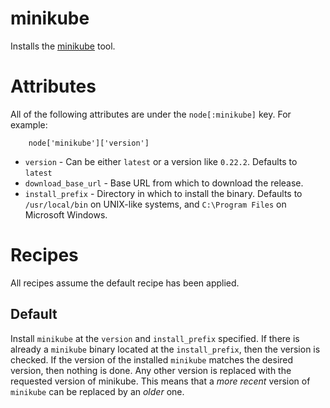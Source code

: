 # minikube

Installs the [minikube](https://github.com/kubernetes/minikube/) tool.

# Attributes

All of the following attributes are under the `node[:minikube]` key. For example:

        node['minikube']['version']

* `version` - Can be either `latest` or a version like `0.22.2`. Defaults to `latest`
* `download_base_url` - Base URL from which to download the release.
* `install_prefix` - Directory in which to install the binary. Defaults to `/usr/local/bin` on UNIX-like systems, and `C:\Program Files` on Microsoft Windows.

# Recipes

All recipes assume the default recipe has been applied.

## Default

Install `minikube` at the `version` and `install_prefix` specified. If there is already a `minikube` binary located at the `install_prefix`, then the version is checked. If the version of the installed `minikube` matches the desired version, then nothing is done. Any other version is replaced with the requested version of minikube. This means that a _more recent_ version of `minikube` can be replaced by an _older_ one.